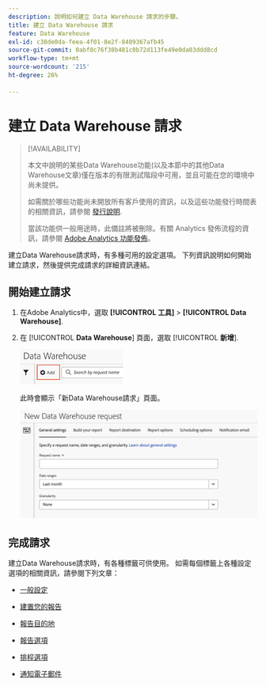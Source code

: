 ```yaml
---
description: 說明如何建立 Data Warehouse 請求的步驟。
title: 建立 Data Warehouse 請求
feature: Data Warehouse
exl-id: c38de0da-feea-4f01-8e2f-8409367afb45
source-git-commit: 0abf0c76f38b481c0b72d113fe49e0da03ddd8cd
workflow-type: tm+mt
source-wordcount: '215'
ht-degree: 26%

---
```


# 建立 Data Warehouse 請求

>[!AVAILABILITY]
>
>本文中說明的某些Data Warehouse功能(以及本節中的其他Data Warehouse文章)僅在版本的有限測試階段中可用，並且可能在您的環境中尚未提供。
>
>如需關於哪些功能尚未開放所有客戶使用的資訊，以及這些功能發行時間表的相關資訊，請參閱 [發行說明](/help/release-notes/latest.md).
>
>當該功能供一般用途時，此備註將被刪除。有關 Analytics 發佈流程的資訊，請參閱 [Adobe Analytics 功能發佈](/help/release-notes/releases.md)。

建立Data Warehouse請求時，有多種可用的設定選項。 下列資訊說明如何開始建立請求，然後提供完成請求的詳細資訊連結。

## 開始建立請求

1. 在Adobe Analytics中，選取 **[!UICONTROL 工具]** > **[!UICONTROL Data Warehouse]**.

1. 在 [!UICONTROL **Data Warehouse**] 頁面，選取 [!UICONTROL **新增**].

   ![新增請求的按鈕](assets/dw-add-request.png)

   此時會顯示「新Data Warehouse請求」頁面。

   ![一般設定標籤](assets/dw-general-settings.png)

## 完成請求

建立Data Warehouse請求時，有各種標籤可供使用。 如需每個標籤上各種設定選項的相關資訊，請參閱下列文章：

* [一般設定](/help/export/data-warehouse/create-request/dw-general-settings.md)

* [建置您的報告](/help/export/data-warehouse/create-request/dw-request-build-report.md)

* [報告目的地](/help/export/data-warehouse/create-request/dw-request-report-destinations.md)

* [報告選項](/help/export/data-warehouse/create-request/dw-request-report-options.md)

* [排程選項](/help/export/data-warehouse/create-request/dw-request-scheduling.md)

* [通知電子郵件](/help/export/data-warehouse/create-request/dw-request-email.md)
